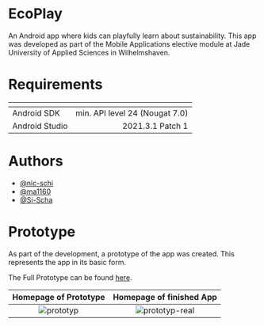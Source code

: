 # EcoPlay
An Android app where kids can playfully learn about sustainability. This app was developed as part of the Mobile Applications elective module at Jade University of Applied Sciences in Wilhelmshaven.

# Requirements
| <!-- -->        | <!-- -->                            |
| ---             | ---:                                |
| Android SDK     | min. API level 24 (Nougat 7.0)      |
| Android Studio  | 2021.3.1 Patch 1                    |

# Authors
- [@nic-schi](https://github.com/nic-schi)
- [@ma1160](https://github.com/ma1160)
- [@Si-Scha](https://github.com/Si-Scha)

# Prototype
As part of the development, a prototype of the app was created. This represents the app in its basic form.

The Full Prototype can be found [here](https://github.com/nic-schi/EcoPlay/files/9996537/Prototyp-final.pdf).

Homepage of Prototype      |  Homepage of finished App
:-------------------------:|:-------------------------:
 ![prototyp](https://user-images.githubusercontent.com/43421445/204906461-6392bf2d-a378-45bc-964e-80d25cd4df03.png) | ![prototyp-real](https://user-images.githubusercontent.com/43421445/204906443-e75390cc-6f4c-4ccd-b6f7-5dc3a1ae1f65.png)


